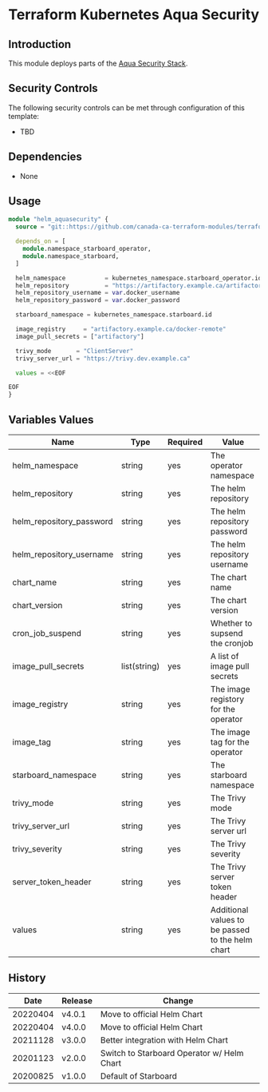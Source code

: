 # Terraform Kubernetes Aqua Security

## Introduction

This module deploys parts of the [Aqua Security Stack](https://github.com/aquasecurity).

## Security Controls

The following security controls can be met through configuration of this template:

- TBD

## Dependencies

- None

## Usage

```terraform
module "helm_aquasecurity" {
  source = "git::https://github.com/canada-ca-terraform-modules/terraform-kubernetes-aquasecurity.git?ref=v3.0.0"

  depends_on = [
    module.namespace_starboard_operator,
    module.namespace_starboard,
  ]

  helm_namespace           = kubernetes_namespace.starboard_operator.id
  helm_repository          = "https://artifactory.example.ca/artifactory/helm-remote"
  helm_repository_username = var.docker_username
  helm_repository_password = var.docker_password

  starboard_namespace = kubernetes_namespace.starboard.id

  image_registry     = "artifactory.example.ca/docker-remote"
  image_pull_secrets = ["artifactory"]

  trivy_mode       = "ClientServer"
  trivy_server_url = "https://trivy.dev.example.ca"

  values = <<EOF

EOF
}

```

## Variables Values

| Name                     | Type         | Required | Value                                            |
| ------------------------ | ------------ | -------- | ------------------------------------------------ |
| helm_namespace           | string       | yes      | The operator namespace                           |
| helm_repository          | string       | yes      | The helm repository                              |
| helm_repository_password | string       | yes      | The helm repository password                     |
| helm_repository_username | string       | yes      | The helm repository username                     |
| chart_name               | string       | yes      | The chart name                                   |
| chart_version            | string       | yes      | The chart version                                |
| cron_job_suspend         | string       | yes      | Whether to supsend the cronjob                   |
| image_pull_secrets       | list(string) | yes      | A list of image pull secrets                     |
| image_registry           | string       | yes      | The image registory for the operator             |
| image_tag                | string       | yes      | The image tag for the operator                   |
| starboard_namespace      | string       | yes      | The starboard namespace                          |
| trivy_mode               | string       | yes      | The Trivy mode                                   |
| trivy_server_url         | string       | yes      | The Trivy server url                             |
| trivy_severity           | string       | yes      | The Trivy severity                               |
| server_token_header      | string       | yes      | The Trivy server token header                    |
| values                   | string       | yes      | Additional values to be passed to the helm chart |

## History

| Date     | Release | Change                                     |
| -------- | ------- | ------------------------------------------ |
| 20220404 | v4.0.1  | Move to official Helm Chart                |
| 20220404 | v4.0.0  | Move to official Helm Chart                |
| 20211128 | v3.0.0  | Better integration with Helm Chart         |
| 20201123 | v2.0.0  | Switch to Starboard Operator w/ Helm Chart |
| 20200825 | v1.0.0  | Default of Starboard                       |
